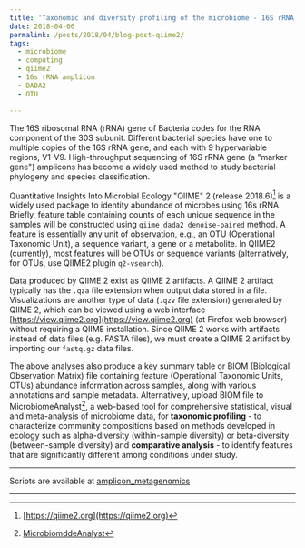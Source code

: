 ```yaml
---
title: 'Taxonomic and diversity profiling of the microbiome - 16S rRNA gene amplicon sequence data'
date: 2018-04-06
permalink: /posts/2018/04/blog-post-qiime2/
tags:
  - microbiome
  - computing
  - qiime2
  - 16s rRNA amplicon
  - DADA2
  - OTU

---
```

The 16S ribosomal RNA (rRNA) gene of Bacteria codes for the RNA component of the 30S subunit. Different bacterial species have one to multiple copies of the 16S rRNA gene, and each with 9 hypervariable regions, V1-V9. High-throughput sequencing of 16S rRNA gene (a "marker gene") amplicons has become a widely used method to study bacterial phylogeny and species classification.

Quantitative Insights Into Microbial Ecology "QIIME" 2 (release 2018.6)[^1] is a widely used package to identity abundance of microbes using 16s rRNA. Briefly, feature table containing counts of each unique sequence in the samples will be constructed using `qiime dada2 denoise-paired` method. A feature is essentially any unit of observation, e.g., an OTU (Operational Taxonomic Unit), a sequence variant, a gene or a metabolite. In QIIME2 (currently), most features will be OTUs or sequence variants (alternatively, for OTUs, use QIIME2 plugin `q2-vsearch`).

Data produced by QIIME 2 exist as QIIME 2 artifacts. A QIIME 2 artifact typically has the `.qza` file extension when output data stored in a file. Visualizations are another type of data (`.qzv` file extension) generated by QIIME 2, which can be viewed using a web interface [https://view.qiime2.org](https://view.qiime2.org) (at Firefox web browser) without requiring a QIIME installation. Since QIIME 2 works with artifacts instead of data files (e.g. FASTA files), we must create a QIIME 2 artifact by importing our `fastq.gz` data files. 

The above analyses also produce a key summary table or BIOM (Biological Observation Matrix) file containing feature (Operational Taxonomic Units, OTUs) abundance information across samples, along with various annotations and sample metadata. Alternatively, upload BIOM file to MicrobiomeAnalyst[^2], a web-based tool for comprehensive statistical, visual and meta-analysis of microbiome data, for <b>taxonomic profiling</b> - to characterize community compositions based on methods developed in ecology such as alpha-diversity (within-sample diversity) or beta-diversity (between-sample diversity) and <b>comparative analysis</b> - to identify features that are significantly different among conditions under study.  

---

Scripts are available at [amplicon_metagenomics](https://bitbucket.org/adinasarapu/amplicon_metagenomics/src)

---

[^1]: [https://qiime2.org](https://qiime2.org)
[^2]: [MicrobiomddeAnalyst](http://www.microbiomeanalyst.ca)
